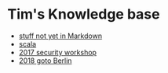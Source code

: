# Tim's Knowledge base

- [stuff not yet in Markdown](non-md/)
- [scala](scala/)
- [2017 security workshop](2017_security_workshop/)
- [2018 goto Berlin](goto/2018.md)
